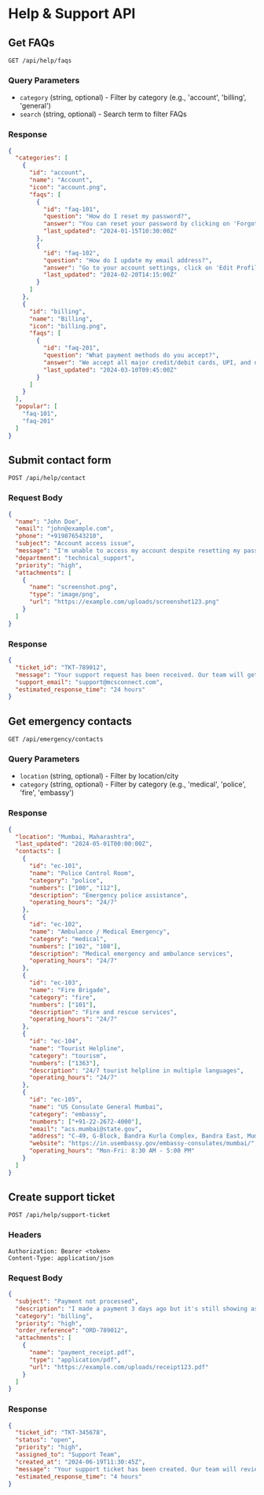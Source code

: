 # Help & Support API

## Get FAQs
`GET /api/help/faqs`

### Query Parameters
- `category` (string, optional) - Filter by category (e.g., 'account', 'billing', 'general')
- `search` (string, optional) - Search term to filter FAQs

### Response
```json
{
  "categories": [
    {
      "id": "account",
      "name": "Account",
      "icon": "account.png",
      "faqs": [
        {
          "id": "faq-101",
          "question": "How do I reset my password?",
          "answer": "You can reset your password by clicking on 'Forgot Password' on the login page and following the instructions sent to your email.",
          "last_updated": "2024-01-15T10:30:00Z"
        },
        {
          "id": "faq-102",
          "question": "How do I update my email address?",
          "answer": "Go to your account settings, click on 'Edit Profile', update your email address, and save the changes. You'll need to verify your new email address.",
          "last_updated": "2024-02-20T14:15:00Z"
        }
      ]
    },
    {
      "id": "billing",
      "name": "Billing",
      "icon": "billing.png",
      "faqs": [
        {
          "id": "faq-201",
          "question": "What payment methods do you accept?",
          "answer": "We accept all major credit/debit cards, UPI, and net banking. International payments are also accepted.",
          "last_updated": "2024-03-10T09:45:00Z"
        }
      ]
    }
  ],
  "popular": [
    "faq-101",
    "faq-201"
  ]
}
```

## Submit contact form
`POST /api/help/contact`

### Request Body
```json
{
  "name": "John Doe",
  "email": "john@example.com",
  "phone": "+919876543210",
  "subject": "Account access issue",
  "message": "I'm unable to access my account despite resetting my password.",
  "department": "technical_support",
  "priority": "high",
  "attachments": [
    {
      "name": "screenshot.png",
      "type": "image/png",
      "url": "https://example.com/uploads/screenshot123.png"
    }
  ]
}
```

### Response
```json
{
  "ticket_id": "TKT-789012",
  "message": "Your support request has been received. Our team will get back to you within 24 hours.",
  "support_email": "support@mcsconnect.com",
  "estimated_response_time": "24 hours"
}
```

## Get emergency contacts
`GET /api/emergency/contacts`

### Query Parameters
- `location` (string, optional) - Filter by location/city
- `category` (string, optional) - Filter by category (e.g., 'medical', 'police', 'fire', 'embassy')

### Response
```json
{
  "location": "Mumbai, Maharashtra",
  "last_updated": "2024-05-01T00:00:00Z",
  "contacts": [
    {
      "id": "ec-101",
      "name": "Police Control Room",
      "category": "police",
      "numbers": ["100", "112"],
      "description": "Emergency police assistance",
      "operating_hours": "24/7"
    },
    {
      "id": "ec-102",
      "name": "Ambulance / Medical Emergency",
      "category": "medical",
      "numbers": ["102", "108"],
      "description": "Medical emergency and ambulance services",
      "operating_hours": "24/7"
    },
    {
      "id": "ec-103",
      "name": "Fire Brigade",
      "category": "fire",
      "numbers": ["101"],
      "description": "Fire and rescue services",
      "operating_hours": "24/7"
    },
    {
      "id": "ec-104",
      "name": "Tourist Helpline",
      "category": "tourism",
      "numbers": ["1363"],
      "description": "24/7 tourist helpline in multiple languages",
      "operating_hours": "24/7"
    },
    {
      "id": "ec-105",
      "name": "US Consulate General Mumbai",
      "category": "embassy",
      "numbers": ["+91-22-2672-4000"],
      "email": "acs.mumbai@state.gov",
      "address": "C-49, G-Block, Bandra Kurla Complex, Bandra East, Mumbai 400051",
      "website": "https://in.usembassy.gov/embassy-consulates/mumbai/",
      "operating_hours": "Mon-Fri: 8:30 AM - 5:00 PM"
    }
  ]
}
```

## Create support ticket
`POST /api/help/support-ticket`

### Headers
```
Authorization: Bearer <token>
Content-Type: application/json
```

### Request Body
```json
{
  "subject": "Payment not processed",
  "description": "I made a payment 3 days ago but it's still showing as pending in my account.",
  "category": "billing",
  "priority": "high",
  "order_reference": "ORD-789012",
  "attachments": [
    {
      "name": "payment_receipt.pdf",
      "type": "application/pdf",
      "url": "https://example.com/uploads/receipt123.pdf"
    }
  ]
}
```

### Response
```json
{
  "ticket_id": "TKT-345678",
  "status": "open",
  "priority": "high",
  "assigned_to": "Support Team",
  "created_at": "2024-06-19T11:30:45Z",
  "message": "Your support ticket has been created. Our team will review your request and get back to you soon.",
  "estimated_response_time": "4 hours"
}
```
